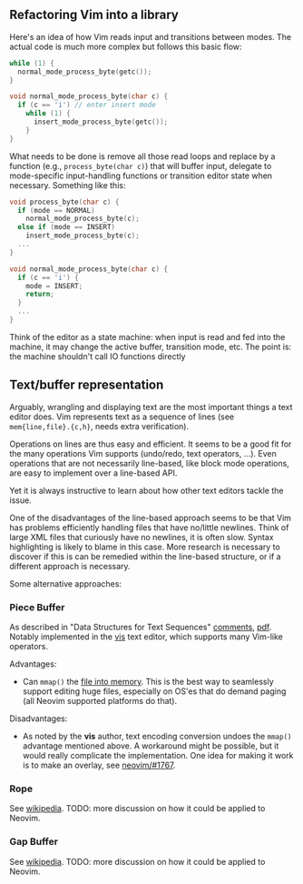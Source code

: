 ## Refactoring Vim into a library

Here's an idea of how Vim reads input and transitions between modes. The actual code is much more complex but follows this basic flow:

```c
while (1) {
  normal_mode_process_byte(getc());
}

void normal_mode_process_byte(char c) {
  if (c == 'i') // enter insert mode
    while (1) {
	  insert_mode_process_byte(getc());
	}
}
```

What needs to be done is remove all those read loops and replace by a function (e.g., `process_byte(char c)`) that will buffer input, delegate to mode-specific input-handling functions or transition editor state when necessary. Something like this:

```c
void process_byte(char c) {
  if (mode == NORMAL)
    normal_mode_process_byte(c);
  else if (mode == INSERT)
    insert_mode_process_byte(c);
  ...
}

void normal_mode_process_byte(char c) {
  if (c == 'i') {
    mode = INSERT;
    return;
  }
  ...
}
```

Think of the editor as a state machine: when input is read and fed into the machine, it may change the active buffer, transition mode, etc. The point is: the machine shouldn't call IO functions directly


## Text/buffer representation

Arguably, wrangling and displaying text are the most important things a text editor does. Vim represents text as a sequence of lines (see `mem{line,file}.{c,h}`, needs extra verification).

Operations on lines are thus easy and efficient. It seems to be a good fit for the many operations Vim supports (undo/redo, text operators, ...). Even operations that are not necessarily line-based, like block mode operations, are easy to implement over a line-based API.

Yet it is always instructive to learn about how other text editors tackle the issue.

One of the disadvantages of the line-based approach seems to be that Vim has problems efficiently handling files that have no/little newlines. Think of large XML files that curiously have no newlines, it is often slow. Syntax highlighting is likely to blame in this case. More research is necessary to discover if this is can be remedied within the line-based structure, or if a different approach is necessary.

Some alternative approaches:

### Piece Buffer

As described in "Data Structures for Text Sequences" [comments](https://news.ycombinator.com/item?id=8827887), [pdf](https://www.cs.unm.edu/~crowley/papers/sds.pdf). Notably implemented in the [vis](https://github.com/martanne/vis) text editor, which supports many Vim-like operators.

Advantages:
- Can `mmap()` the [file into memory](http://lists.suckless.org/dev/1409/23497.html). This is the best way to seamlessly support editing huge files, especially on OS'es that do demand paging (all Neovim supported platforms do that).

Disadvantages:
- As noted by the **vis** author, text encoding conversion undoes the `mmap()` advantage mentioned above. A workaround might be possible, but it would really complicate the implementation. One idea for making it work is to make an overlay, see [neovim/#1767](https://github.com/neovim/neovim/issues/1767).

### Rope

See [wikipedia](http://en.wikipedia.org/wiki/Rope_%28data_structure%29). TODO: more discussion on how it could be applied to Neovim.

### Gap Buffer

See [wikipedia](http://en.wikipedia.org/wiki/Gap_buffer). TODO: more discussion on how it could be applied to Neovim.
